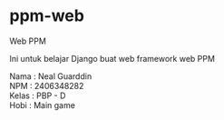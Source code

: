 # ppm-web
Web PPM 

Ini untuk belajar Django buat web framework web PPM

Nama    : Neal Guarddin\
NPM     : 2406348282\
Kelas   : PBP - D\
Hobi    : Main game